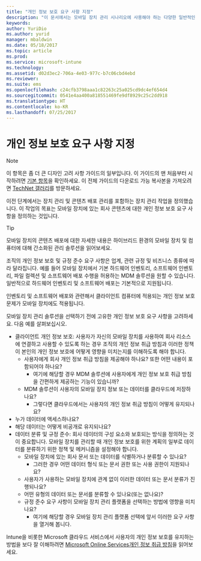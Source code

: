 ```yaml
---
title: "개인 정보 보호 요구 사항 지정"
description: "이 문서에서는 모바일 장치 관리 시나리오에 사용해야 하는 다양한 일반적인 개인 정보 요구 사항을 제공합니다."
keywords: 
author: YuriDio
ms.author: yurid
manager: mbaldwin
ms.date: 05/18/2017
ms.topic: article
ms.prod: 
ms.service: microsoft-intune
ms.technology: 
ms.assetid: d02d3ec2-706a-4e03-977c-b7c06cbd4ebd
ms.reviewer: 
ms.suite: ems
ms.openlocfilehash: c24cfb3798aaa1c82263c25a025cd9dc4ef654d4
ms.sourcegitcommit: 0541e4aa400a818551469fe9df8929c25c2dd918
ms.translationtype: HT
ms.contentlocale: ko-KR
ms.lasthandoff: 07/25/2017
---
```

# <a name="specify-your-privacy-requirements"></a>개인 정보 보호 요구 사항 지정

>[!NOTE]
>이 항목은 좀 더 큰 디자인 고려 사항 가이드의 일부입니다. 이 가이드의 맨 처음부터 시작하려면 [기본 항목](mdm-design-considerations-guide.md)을 확인하세요. 이 전체 가이드의 다운로드 가능 복사본을 가져오려면 [TechNet 갤러리](https://gallery.technet.microsoft.com/Mobile-Device-Management-7d401582)를 방문하세요.


이전 단계에서는 장치 관리 및 콘텐츠 배포 관리를 포함하는 장치 관리 작업을 정의했습니다. 이 작업의 목표는 모바일 장치에 있는 회사 콘텐츠에 대한 개인 정보 보호 요구 사항을 정의하는 것입니다.

>[!TIP]
> 모바일 장치의 콘텐츠 배포에 대한 자세한 내용은 하이브리드 환경의 모바일 장치 및 컴퓨터에 대해 간소화된 관리 솔루션을 읽어보세요.

조직의 개인 정보 보호 및 규정 준수 요구 사항은 업계, 관련 규정 및 비즈니스 종류에 따라 달라집니다. 예를 들어 모바일 장치에서 기본 하드웨어 인벤토리, 소프트웨어 인벤토리, 파일 컬렉션 및 소프트웨어 배포 수행을 허용하는 MDM 솔루션을 원할 수 있습니다. 일반적으로 하드웨어 인벤토리 및 소프트웨어 배포는 기본적으로 지원됩니다.

인벤토리 및 소프트웨어 배포와 관련해서 클라이언트 컴퓨터에 적용되는 개인 정보 보호 문제가 모바일 장치에도 적용됩니다.

모바일 장치 관리 솔루션을 선택하기 전에 고유한 개인 정보 보호 요구 사항을 고려하세요. 다음 예를 살펴보십시오.

- 클라이언트 개인 정보 보호: 사용자가 자신의 모바일 장치를 사용하여 회사 리소스에 연결하고 사용할 수 있도록 하는 경우 조직의 개인 정보 취급 방침과 이러한 정책이 본인의 개인 정보 보호에 어떻게 영향을 미치는지를 이해하도록 해야 합니다.
    - 사용자에게 회사 개인 정보 취급 방침을 제공해야 하나요? 또한 어떤 내용이 포함되어야 하나요?
        - 여기에 해당할 경우 MDM 솔루션에 사용자에게 개인 정보 보호 취급 방침을 간편하게 제공하는 기능이 있습니까?
    - MDM 솔루션이 사용자의 모바일 장치 정보 또는 데이터를 클라우드에 저장하나요?
        - 그렇다면 클라우드에서는 사용자의 개인 정보 취금 방침이 어떻게 유지되나요?
- 누가 데이터에 액세스하나요?
- 해당 데이터는 어떻게 비공개로 유지되나요?
- 데이터 분류 및 규정 준수: 회사 데이터의 구성 요소와 보호되는 방식을 정의하는 것이 중요합니다. 모바일 장치를 관리할 때 개인 정보 보호를 위한 계획의 일부로 데이터를 분류하기 위한 정책 및 메커니즘을 설정해야 합니다.
    - 모바일 장치에 있는 회사 문서 또는 데이터를 식별하거나 분류할 수 있나요?
        - 그러한 경우 어떤 데이터 형식 또는 문서 권한 또는 사용 권한이 지원되나요?
    - 사용자가 사용하는 모바일 장치에 관계 없이 이러한 데이터 또는 문서 분류가 진행되나요?
    - 어떤 유형의 데이터 또는 문서를 분류할 수 있나요(또는 없나요)?
    - 규정 준수 요구 사항이 모바일 장치 관리 플랫폼을 선택하는 방법에 영향을 미치나요?
        - 여기에 해당할 경우 모바일 장치 관리 플랫폼 선택에 앞서 이러한 요구 사항을 열거해 봅니다.

Intune을 비롯한 Microsoft 클라우드 서비스에서 사용자의 개인 정보 보호를 유지하는 방법을 보다 잘 이해하려면 [Microsoft Online Services개인 정보 취급 방침](http://www.microsoft.com/server-cloud/products/intune-trust-center/privacy.aspx)을 읽어보세요.
